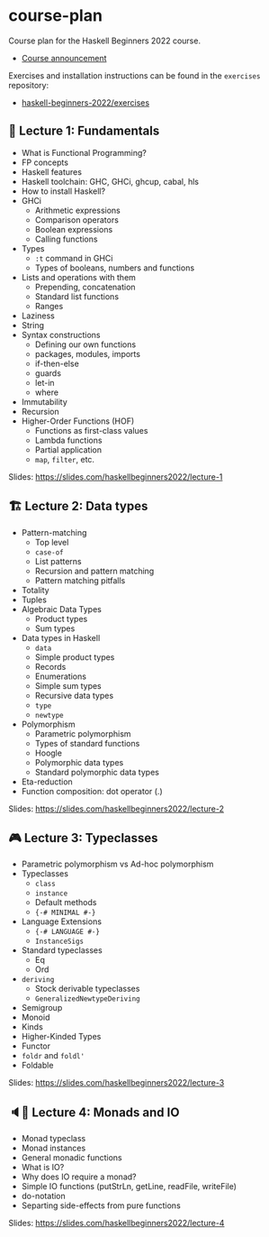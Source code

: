 # course-plan

Course plan for the Haskell Beginners 2022 course.

* [Course announcement](https://kodimensional.dev/course)

Exercises and installation instructions can be found in the `exercises` repository:

* [haskell-beginners-2022/exercises](https://github.com/haskell-beginners-2022/exercises)

## 🏡 Lecture 1: Fundamentals

* What is Functional Programming?
* FP concepts
* Haskell features
* Haskell toolchain: GHC, GHCi, ghcup, cabal, hls
* How to install Haskell?
* GHCi
  * Arithmetic expressions
  * Comparison operators
  * Boolean expressions
  * Calling functions
* Types
  * `:t` command in GHCi
  * Types of booleans, numbers and functions
* Lists and operations with them
  * Prepending, concatenation
  * Standard list functions
  * Ranges
* Laziness
* String
* Syntax constructions
  * Defining our own functions
  * packages, modules, imports
  * if-then-else
  * guards
  * let-in
  * where
* Immutability
* Recursion
* Higher-Order Functions (HOF)
  * Functions as first-class values
  * Lambda functions
  * Partial application
  * `map`, `filter`, etc.

Slides: https://slides.com/haskellbeginners2022/lecture-1

## 🏗 Lecture 2: Data types


* Pattern-matching
  * Top level
  * `case-of`
  * List patterns
  * Recursion and pattern matching
  * Pattern matching pitfalls
* Totality
* Tuples
* Algebraic Data Types
  * Product types
  * Sum types
* Data types in Haskell
  * `data`
  * Simple product types
  * Records
  * Enumerations
  * Simple sum types
  * Recursive data types
  * `type`
  * `newtype`
* Polymorphism
  * Parametric polymorphism
  * Types of standard functions
  * Hoogle
  * Polymorphic data types
  * Standard polymorphic data types
* Eta-reduction 
* Function composition: dot operator (.)

Slides: https://slides.com/haskellbeginners2022/lecture-2

## 🎮 Lecture 3: Typeclasses

* Parametric polymorphism vs Ad-hoc polymorphism
* Typeclasses
  * `class` 
  * `instance`
  * Default methods
  * `{-# MINIMAL #-}`
* Language Extensions
  * `{-# LANGUAGE #-}` 
  * `InstanceSigs` 
* Standard typeclasses
  * Eq
  * Ord
* `deriving`
  * Stock derivable typeclasses
  * `GeneralizedNewtypeDeriving` 
* Semigroup
* Monoid
* Kinds
* Higher-Kinded Types
* Functor
* `foldr` and `foldl'`
* Foldable

Slides: https://slides.com/haskellbeginners2022/lecture-3

## 🔈🎤 Lecture 4: Monads and IO

* Monad typeclass
* Monad instances
* General monadic functions
* What is IO?
* Why does IO require a monad?
* Simple IO functions (putStrLn, getLine, readFile, writeFile)
* do-notation
* Separting side-effects from pure functions

Slides: https://slides.com/haskellbeginners2022/lecture-4
